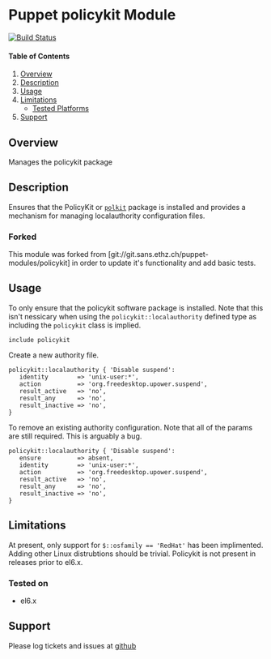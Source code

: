 Puppet policykit Module
=========================

[![Build Status](https://travis-ci.org/jhoblitt/puppet-policykit.png)](https://travis-ci.org/jhoblitt/puppet-policykit)


#### Table of Contents

1. [Overview](#overview)
2. [Description](#description)
3. [Usage](#usage)
4. [Limitations](#limitations)
    * [Tested Platforms](#tested-platforms)
5. [Support](#support)

Overview
--------

Manages the policykit package


Description
-----------

Ensures that the PolicyKit or
[`polkit`](http://www.freedesktop.org/wiki/Software/polkit/) package is
installed and provides a mechanism for managing localauthority configuration
files.

### Forked

This module was forked from [git://git.sans.ethz.ch/puppet-modules/policykit]
in order to update it's functionality and add basic tests.

Usage
-----

To only ensure that the policykit software package is installed.  Note that
this isn't nessicary when using the `policykit::localauthority` defined type as
including the `policykit` class is implied.

    include policykit

Create a new authority file.

    policykit::localauthority { 'Disable suspend':
       identity        => 'unix-user:*',
       action          => 'org.freedesktop.upower.suspend',
       result_active   => 'no',
       result_any      => 'no',
       result_inactive => 'no',
    }

To remove an existing authority configuration. Note that all of the params are
still required.  This is arguably a bug.

    policykit::localauthority { 'Disable suspend':
       ensure          => absent,
       identity        => 'unix-user:*',
       action          => 'org.freedesktop.upower.suspend',
       result_active   => 'no',
       result_any      => 'no',
       result_inactive => 'no',
    }


Limitations
-----------

At present, only support for `$::osfamily == 'RedHat'` has been implimented.
Adding other Linux distrubtions should be trivial.  Policykit is not present in
releases prior to el6.x.

### Tested on

* el6.x


Support
-------

Please log tickets and issues at [github](https://github.com/jhoblitt/puppet-module_skel/issues)


